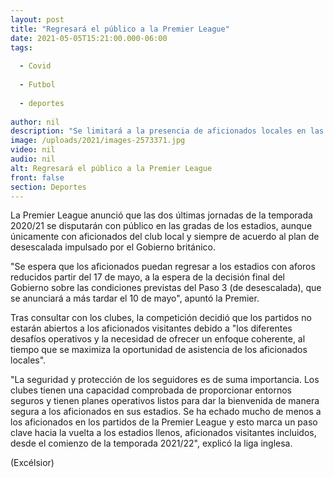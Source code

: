 ```yaml
---
layout: post
title: "Regresará el público a la Premier League"
date: 2021-05-05T15:21:00.000-06:00
tags:
  
  - Covid
  
  - Futbol
  
  - deportes
  
author: nil
description: "Se limitará a la presencia de aficionados locales en las dos últimas jornadas, sujeto a que el Gobierno británico reduzca las restricciones"
image: /uploads/2021/images-2573371.jpg
video: nil
audio: nil
alt: Regresará el público a la Premier League
front: false
section: Deportes
---
```


La Premier League anunció que las dos últimas jornadas de la temporada 2020/21 se disputarán con público en las gradas de los estadios, aunque únicamente con aficionados del club local y siempre de acuerdo al plan de desescalada impulsado por el Gobierno británico.

"Se espera que los aficionados puedan regresar a los estadios con aforos reducidos partir del 17 de mayo, a la espera de la decisión final del Gobierno sobre las condiciones previstas del Paso 3 (de desescalada), que se anunciará a más tardar el 10 de mayo", apuntó la Premier.

Tras consultar con los clubes, la competición decidió que los partidos no estarán abiertos a los aficionados visitantes debido a "los diferentes desafíos operativos y la necesidad de ofrecer un enfoque coherente, al tiempo que se maximiza la oportunidad de asistencia de los aficionados locales".

"La seguridad y protección de los seguidores es de suma importancia. Los clubes tienen una capacidad comprobada de proporcionar entornos seguros y tienen planes operativos listos para dar la bienvenida de manera segura a los aficionados en sus estadios. Se ha echado mucho de menos a los aficionados en los partidos de la Premier League y esto marca un paso clave hacia la vuelta a los estadios llenos, aficionados visitantes incluidos, desde el comienzo de la temporada 2021/22", explicó la liga inglesa.

(Excélsior)